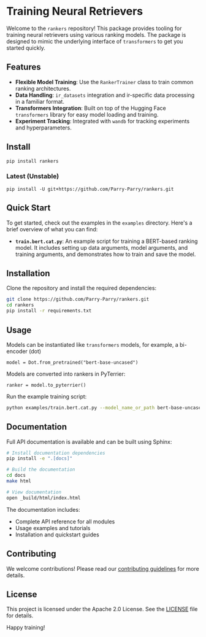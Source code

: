 # Training Neural Retrievers

Welcome to the `rankers` repository! This package provides tooling for training neural retrievers using various ranking models. The package is designed to mimic the underlying interface of `transformers` to get you started quickly.

## Features

- **Flexible Model Training**: Use the `RankerTrainer` class to train common ranking architectures.
- **Data Handling**: `ir_datasets` integration and ir-specific data processing in a familiar format.
- **Transformers Integration**: Built on top of the Hugging Face `transformers` library for easy model loading and training.
- **Experiment Tracking**: Integrated with `wandb` for tracking experiments and hyperparameters.

## Install 
```
pip install rankers
```
### Latest (Unstable)
```
pip install -U git+https://github.com/Parry-Parry/rankers.git
```

## Quick Start

To get started, check out the examples in the `examples` directory. Here's a brief overview of what you can find:

- **`train.bert.cat.py`**: An example script for training a BERT-based ranking model. It includes setting up data arguments, model arguments, and training arguments, and demonstrates how to train and save the model.

## Installation

Clone the repository and install the required dependencies:

```bash
git clone https://github.com/Parry-Parry/rankers.git
cd rankers
pip install -r requirements.txt
```

## Usage

Models can be instantiated like `transformers` models, for example, a bi-encoder (dot)

```
model = Dot.from_pretrained("bert-base-uncased")
```

Models are converted into rankers in PyTerrier:


```
ranker = model.to_pyterrier()
```

Run the example training script:

```bash
python examples/train.bert.cat.py --model_name_or_path bert-base-uncased --training_data path/to/data --output_dir path/to/save/model
```

## Documentation

Full API documentation is available and can be built using Sphinx:

```bash
# Install documentation dependencies
pip install -e ".[docs]"

# Build the documentation
cd docs
make html

# View documentation
open _build/html/index.html
```

The documentation includes:
- Complete API reference for all modules
- Usage examples and tutorials
- Installation and quickstart guides

## Contributing

We welcome contributions! Please read our [contributing guidelines](CONTRIBUTING.md) for more details.

## License

This project is licensed under the Apache 2.0 License. See the [LICENSE](LICENSE) file for details.

Happy training!
